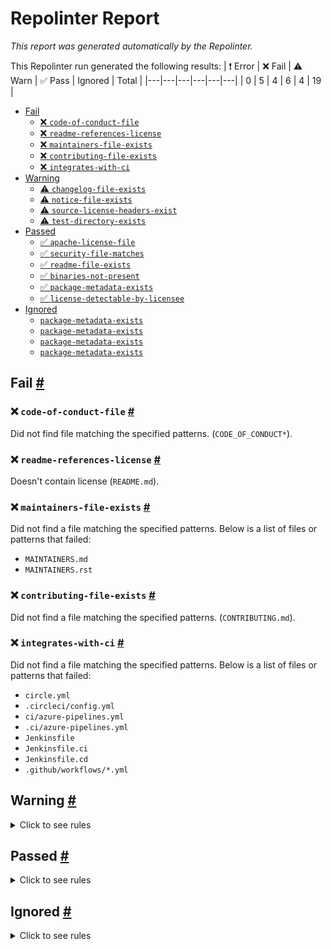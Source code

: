 # Repolinter Report

*This report was generated automatically by the Repolinter.*

This Repolinter run generated the following results:
| ❗  Error | ❌  Fail | ⚠️  Warn | ✅  Pass | Ignored | Total |
|---|---|---|---|---|---|
| 0 | 5 | 4 | 6 | 4 | 19 |

- [Fail](#user-content-fail)
  - [❌ `code-of-conduct-file`](#user-content--code-of-conduct-file)
  - [❌ `readme-references-license`](#user-content--readme-references-license)
  - [❌ `maintainers-file-exists`](#user-content--maintainers-file-exists)
  - [❌ `contributing-file-exists`](#user-content--contributing-file-exists)
  - [❌ `integrates-with-ci`](#user-content--integrates-with-ci)
- [Warning](#user-content-warning)
  - [⚠️ `changelog-file-exists`](#user-content--changelog-file-exists)
  - [⚠️ `notice-file-exists`](#user-content--notice-file-exists)
  - [⚠️ `source-license-headers-exist`](#user-content--source-license-headers-exist)
  - [⚠️ `test-directory-exists`](#user-content--test-directory-exists)
- [Passed](#user-content-passed)
  - [✅ `apache-license-file`](#user-content--apache-license-file)
  - [✅ `security-file-matches`](#user-content--security-file-matches)
  - [✅ `readme-file-exists`](#user-content--readme-file-exists)
  - [✅ `binaries-not-present`](#user-content--binaries-not-present)
  - [✅ `package-metadata-exists`](#user-content--package-metadata-exists)
  - [✅ `license-detectable-by-licensee`](#user-content--license-detectable-by-licensee)
- [Ignored](#user-content-ignored)
  - [`package-metadata-exists`](#user-content-package-metadata-exists)
  - [`package-metadata-exists`](#user-content-package-metadata-exists)
  - [`package-metadata-exists`](#user-content-package-metadata-exists)
  - [`package-metadata-exists`](#user-content-package-metadata-exists)

## Fail <a href="#user-content-fail" id="fail">#</a>

### ❌ `code-of-conduct-file` <a href="#user-content--code-of-conduct-file" id="-code-of-conduct-file">#</a>

Did not find file matching the specified patterns. (`CODE_OF_CONDUCT*`).

### ❌ `readme-references-license` <a href="#user-content--readme-references-license" id="-readme-references-license">#</a>

Doesn't contain license (`README.md`).

### ❌ `maintainers-file-exists` <a href="#user-content--maintainers-file-exists" id="-maintainers-file-exists">#</a>

Did not find a file matching the specified patterns. Below is a list of files or patterns that failed:

- `MAINTAINERS.md`
- `MAINTAINERS.rst`

### ❌ `contributing-file-exists` <a href="#user-content--contributing-file-exists" id="-contributing-file-exists">#</a>

Did not find a file matching the specified patterns. (`CONTRIBUTING.md`).

### ❌ `integrates-with-ci` <a href="#user-content--integrates-with-ci" id="-integrates-with-ci">#</a>

Did not find a file matching the specified patterns. Below is a list of files or patterns that failed:

- `circle.yml`
- `.circleci/config.yml`
- `ci/azure-pipelines.yml`
- `.ci/azure-pipelines.yml`
- `Jenkinsfile`
- `Jenkinsfile.ci`
- `Jenkinsfile.cd`
- `.github/workflows/*.yml`


## Warning <a href="#user-content-warning" id="warning">#</a>

<details>
<summary>Click to see rules</summary>

### ⚠️ `changelog-file-exists` <a href="#user-content--changelog-file-exists" id="-changelog-file-exists">#</a>

Did not find a file matching the specified patterns. (`CHANGELOG.md`).

### ⚠️ `notice-file-exists` <a href="#user-content--notice-file-exists" id="-notice-file-exists">#</a>

Did not find a file matching the specified patterns. (`NOTICE*`).

### ⚠️ `source-license-headers-exist` <a href="#user-content--source-license-headers-exist" id="-source-license-headers-exist">#</a>

Below is a list of files or patterns that failed:

- `src/proto/block_pb.js`: The first 7 lines do not contain the pattern(s): Copyright, License.
- `src/proto/commands_pb.js`: The first 7 lines do not contain the pattern(s): Copyright, License.
- `src/proto/endpoint_pb.js`: The first 7 lines do not contain the pattern(s): Copyright, License.
- `src/proto/endpoint_pb_service.js`: The first 7 lines do not contain the pattern(s): Copyright, License.
- `src/proto/primitive_pb.js`: The first 7 lines do not contain the pattern(s): Copyright, License.
- `src/proto/proposal_pb.js`: The first 7 lines do not contain the pattern(s): Copyright, License.
- `src/proto/qry_responses_pb.js`: The first 7 lines do not contain the pattern(s): Copyright, License.
- `src/proto/queries_pb.js`: The first 7 lines do not contain the pattern(s): Copyright, License.
- `src/proto/transaction_pb.js`: The first 7 lines do not contain the pattern(s): Copyright, License.
- `example/chain.ts`: The first 7 lines do not contain the pattern(s): Copyright, License.
- `example/index.ts`: The first 7 lines do not contain the pattern(s): Copyright, License.
- `example/tls.ts`: The first 7 lines do not contain the pattern(s): Copyright, License.
- `src/chain.ts`: The first 7 lines do not contain the pattern(s): Copyright, License.
- `src/cryptoHelper.ts`: The first 7 lines do not contain the pattern(s): Copyright, License.
- `src/index.ts`: The first 7 lines do not contain the pattern(s): Copyright, License.
- `src/queryHelper.ts`: The first 7 lines do not contain the pattern(s): Copyright, License.
- `src/txHelper.ts`: The first 7 lines do not contain the pattern(s): Copyright, License.
- `src/util.ts`: The first 7 lines do not contain the pattern(s): Copyright, License.
- `example/smart-contract/getAccountTransactions.ts`: The first 7 lines do not contain the pattern(s): Copyright, License.
- `example/smart-contract/integrationHelpers.ts`: The first 7 lines do not contain the pattern(s): Copyright, License.
- `src/commands/index.ts`: The first 7 lines do not contain the pattern(s): Copyright, License.
- `src/proto/block_pb.d.ts`: The first 7 lines do not contain the pattern(s): Copyright, License.
- `src/proto/commands_pb.d.ts`: The first 7 lines do not contain the pattern(s): Copyright, License.
- `src/proto/endpoint_grpc_pb.d.ts`: The first 7 lines do not contain the pattern(s): Copyright, License.
- `src/proto/endpoint_pb.d.ts`: The first 7 lines do not contain the pattern(s): Copyright, License.
- `src/proto/endpoint_pb_service.d.ts`: The first 7 lines do not contain the pattern(s): Copyright, License.
- `src/proto/primitive_pb.d.ts`: The first 7 lines do not contain the pattern(s): Copyright, License.
- `src/proto/proposal_pb.d.ts`: The first 7 lines do not contain the pattern(s): Copyright, License.
- `src/proto/qry_responses_pb.d.ts`: The first 7 lines do not contain the pattern(s): Copyright, License.
- `src/proto/queries_pb.d.ts`: The first 7 lines do not contain the pattern(s): Copyright, License.
- `src/proto/transaction_pb.d.ts`: The first 7 lines do not contain the pattern(s): Copyright, License.
- `src/queries/index.ts`: The first 7 lines do not contain the pattern(s): Copyright, License.
- `src/validation/checks.ts`: The first 7 lines do not contain the pattern(s): Copyright, License.
- `src/validation/index.ts`: The first 7 lines do not contain the pattern(s): Copyright, License.

### ⚠️ `test-directory-exists` <a href="#user-content--test-directory-exists" id="-test-directory-exists">#</a>

Did not find a file matching the specified patterns. Below is a list of files or patterns that failed:

- `**/test*`
- `**/specs`
- `**/**_test.go`

</details>

## Passed <a href="#user-content-passed" id="passed">#</a>

<details>
<summary>Click to see rules</summary>

### ✅ `apache-license-file` <a href="#user-content--apache-license-file" id="-apache-license-file">#</a>

Contains Apache License.*Version 2.0 (`LICENSE`).

### ✅ `security-file-matches` <a href="#user-content--security-file-matches" id="-security-file-matches">#</a>

Contains https://wiki.hyperledger.org/display/.*(SEC|HYP)/Defect[.+]Response (`SECURITY.md`).

### ✅ `readme-file-exists` <a href="#user-content--readme-file-exists" id="-readme-file-exists">#</a>

Found file (`README.md`).

### ✅ `binaries-not-present` <a href="#user-content--binaries-not-present" id="-binaries-not-present">#</a>

Excluded file type doesn't exist. (`**/*.exe,**/*.dll,!**/node_modules/**`).

### ✅ `package-metadata-exists` <a href="#user-content--package-metadata-exists" id="-package-metadata-exists">#</a>

Found file (`package.json`).

### ✅ `license-detectable-by-licensee` <a href="#user-content--license-detectable-by-licensee" id="-license-detectable-by-licensee">#</a>

Licensee identified the license for project: Apache-2.0.

</details>

## Ignored <a href="#user-content-ignored" id="ignored">#</a>

<details>
<summary>Click to see rules</summary>

### `package-metadata-exists` <a href="#user-content-package-metadata-exists" id="package-metadata-exists">#</a>

This rule was ignored for the following reason: ignored due to unsatisfied condition(s): "language=go"

### `package-metadata-exists` <a href="#user-content-package-metadata-exists" id="package-metadata-exists">#</a>

This rule was ignored for the following reason: ignored due to unsatisfied condition(s): "language=ruby"

### `package-metadata-exists` <a href="#user-content-package-metadata-exists" id="package-metadata-exists">#</a>

This rule was ignored for the following reason: ignored due to unsatisfied condition(s): "language=java"

### `package-metadata-exists` <a href="#user-content-package-metadata-exists" id="package-metadata-exists">#</a>

This rule was ignored for the following reason: ignored due to unsatisfied condition(s): "language=python"

</details>

